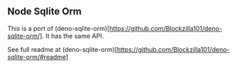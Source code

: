 ## Node Sqlite Orm
This is a port of (deno-sqlite-orm)[https://github.com/Blockzilla101/deno-sqlite-orm/]. It has the same API.

See full readme at (deno-sqlite-orm)[https://github.com/Blockzilla101/deno-sqlite-orm/#readme]

